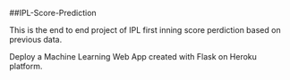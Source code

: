  ##IPL-Score-Prediction
 
 This is the end to end project of IPL first inning score perdiction based on previous data.
 
 Deploy a Machine Learning Web App created with Flask on Heroku platform.

 
 
